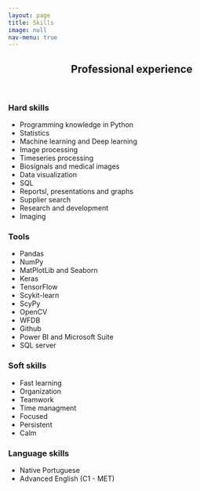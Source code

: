 ```yaml
---
layout: page
title: Skills
image: null
nav-menu: true
---
```


<!-- Main -->
<div id="main" class="alt">

<!-- One -->
<section id="one">
	<div class="inner">
		<header class="major">
			<h1>Professional experience</h1>
		</header>

<!-- One -->
<section id="two">
	<!-- Content -->
	<div class="row">
		<div class="6u 12u$(medium)">
			<h3>Hard skills</h3>
				<ul class="alt">
					<li>Programming knowledge in Python</li>
					<li>Statistics</li>
					<li>Machine learning and Deep learning</li>
					<li>Image processing</li>
					<li>Timeseries processing</li>
					<li>Biosignals and medical images</li>
					<li>Data visualization</li>
					<li>SQL</li>
					<li>Reportsl, presentations and graphs</li>
					<li>Supplier search</li>
					<li>Research and development</li>
					<li>Imaging</li>
				</ul>
		</div>
		<div class="6u$ 12u$(medium)">
			<h3>Tools</h3>
				<ul class="alt">
					<li>Pandas</li>
					<li>NumPy</li>
					<li>MatPlotLib and Seaborn</li>
					<li>Keras</li>
					<li>TensorFlow</li>
					<li>Scykit-learn</li>
					<li>ScyPy</li>
					<li>OpenCV</li>
					<li>WFDB</li>
					<li>Github</li>
					<li>Power BI and Microsoft Suite</li>
					<li>SQL server</li>
				</ul>
		</div>
		<div class="6u$ 12u$(medium)">
			<h3>Soft skills</h3>
				<ul class="alt">
					<li>Fast learning</li>
					<li>Organization</li>
					<li>Teamwork</li>
					<li>Time managment</li>
					<li>Focused</li>
					<li>Persistent</li>
					<li>Calm</li>
				</ul>
		</div>
		<div class="6u$ 12u$(medium)">
			<h3>Language skills</h3>
				<ul class="alt">
					<li>Native Portuguese</li>
					<li>Advanced English (C1 - MET)</li>
				</ul>
		</div>
	</div>
</section>
</div>
